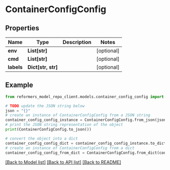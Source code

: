 # ContainerConfigConfig


## Properties

Name | Type | Description | Notes
------------ | ------------- | ------------- | -------------
**env** | **List[str]** |  | [optional] 
**cmd** | **List[str]** |  | [optional] 
**labels** | **Dict[str, str]** |  | [optional] 

## Example

```python
from reformers_model_repo_client.models.container_config_config import ContainerConfigConfig

# TODO update the JSON string below
json = "{}"
# create an instance of ContainerConfigConfig from a JSON string
container_config_config_instance = ContainerConfigConfig.from_json(json)
# print the JSON string representation of the object
print(ContainerConfigConfig.to_json())

# convert the object into a dict
container_config_config_dict = container_config_config_instance.to_dict()
# create an instance of ContainerConfigConfig from a dict
container_config_config_from_dict = ContainerConfigConfig.from_dict(container_config_config_dict)
```
[[Back to Model list]](../README.md#documentation-for-models) [[Back to API list]](../README.md#documentation-for-api-endpoints) [[Back to README]](../README.md)


